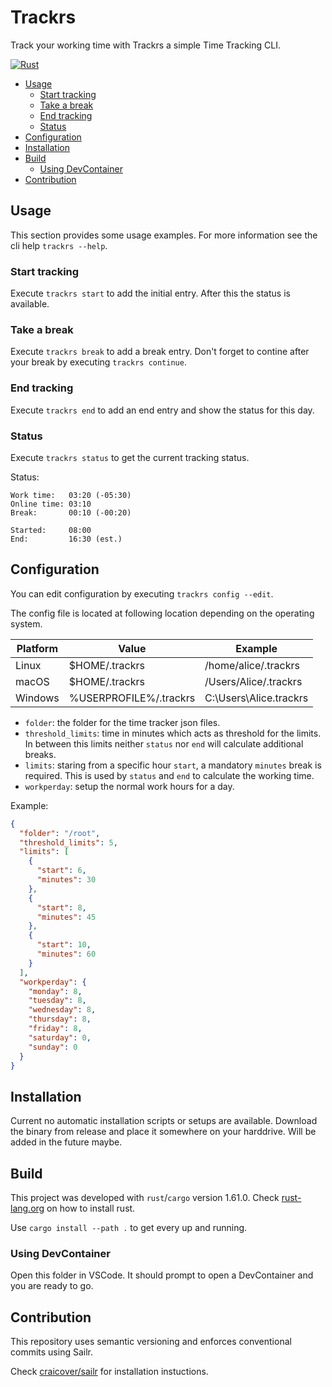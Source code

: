 # Trackrs <!-- omit in toc -->

Track your working time with Trackrs a simple Time Tracking CLI.

[![Rust](https://github.com/ser-drephs/trackrs/actions/workflows/rust.yml/badge.svg)](https://github.com/ser-drephs/trackrs/actions/workflows/rust.yml)

- [Usage](#usage)
    - [Start tracking](#start-tracking)
    - [Take a break](#take-a-break)
    - [End tracking](#end-tracking)
    - [Status](#status)
- [Configuration](#configuration)
- [Installation](#installation)
- [Build](#build)
    - [Using DevContainer](#using-devcontainer)
- [Contribution](#contribution)

## Usage

This section provides some usage examples.
For more information see the cli help `trackrs --help`.

### Start tracking

Execute `trackrs start` to add the initial entry.
After this the status is available.

### Take a break

Execute `trackrs break` to add a break entry.
Don't forget to contine after your break by executing `trackrs continue`.

### End tracking

Execute `trackrs end` to add an end entry and show the status for this day.

### Status

Execute `trackrs status` to get the current tracking status.

Status:
```
Work time:   03:20 (-05:30)
Online time: 03:10
Break:       00:10 (-00:20)

Started:     08:00
End:         16:30 (est.)
```

## Configuration

You can edit configuration by executing `trackrs config --edit`.

The config file is located at following location depending on the operating system.

Platform | Value | Example
--- | --- | ---
Linux | $HOME/.trackrs | /home/alice/.trackrs
macOS | $HOME/.trackrs | /Users/Alice/.trackrs
Windows | %USERPROFILE%/.trackrs | C:\Users\Alice\.trackrs

- `folder`: the folder for the time tracker json files.
- `threshold_limits`: time in minutes which acts as threshold for the limits. In between this limits neither `status` nor `end` will calculate additional breaks.
- `limits`: staring from a specific hour `start`, a mandatory `minutes` break is required. This is used by `status` and `end` to calculate the working time.
- `workperday`: setup the normal work hours for a day.

Example:
```json
{
  "folder": "/root",
  "threshold_limits": 5,
  "limits": [
    {
      "start": 6,
      "minutes": 30
    },
    {
      "start": 8,
      "minutes": 45
    },
    {
      "start": 10,
      "minutes": 60
    }
  ],
  "workperday": {
    "monday": 8,
    "tuesday": 8,
    "wednesday": 8,
    "thursday": 8,
    "friday": 8,
    "saturday": 0,
    "sunday": 0
  }
}
```

## Installation

Current no automatic installation scripts or setups are available.
Download the binary from release and place it somewhere on your harddrive.
Will be added in the future maybe.

## Build

This project was developed with `rust`/`cargo` version 1.61.0.
Check [rust-lang.org](https://www.rust-lang.org/tools/install) on how to install rust.

Use `cargo install --path .` to get every up and running.

### Using DevContainer

Open this folder in VSCode. It should prompt to open a DevContainer and you are ready to go.

## Contribution

This repository uses semantic versioning and enforces conventional commits using Sailr.

Check [craicover/sailr](https://github.com/craicoverflow/sailr) for installation instuctions.
